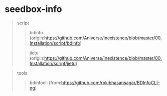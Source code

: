 # seedbox-info
   > script
   >> bdinfo (origin:https://github.com/Aniverse/inexistence/blob/master/00.Installation/script/bdinfo)
   >
   >> jietu (origin:https://github.com/Aniverse/inexistence/blob/master/00.Installation/script/jietu)
   
   > tools
   >> bdinfocli (from:https://github.com/rokibhasansagar/BDInfoCLI-ng)


